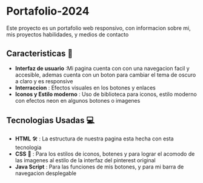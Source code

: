 # Portafolio-2024

Este proyecto es un portafolio web responsivo, con informacion sobre mi, mis proyectos habilidades, y medios de contacto

## Caracteristicas 🤖

+ **Interfaz de usuario** :Mi pagina cuenta con con una navegacion facil y accesible, ademas cuenta con un boton para cambiar el tema de oscuro a claro y es responsive
+ **Interraccion** : Efectos visuales en los botones y enlaces
+ **Iconos y Estilo moderno** : Uso de biblioteca para iconos, estilo moderno con efectos neon en algunos botones o imagenes

## Tecnologias Usadas 💻

+ **HTML** 🛠 : La estructura de nuestra pagina esta hecha con esta tecnologia
+  **CSS** 🎨 : Para los estilos de iconos, botenes y para lograr el acomodo de las imagenes al estilo de la interfaz del pinterest original
+   **Java Script** : Para las funciones de mis botones, y para mi barra de navegacion desplegable
